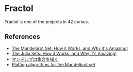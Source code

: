 # Fractol

Fractol is one of the projects in 42 cursus.

## References

- [The Mandelbrot Set: How it Works, and Why it's Amazing!](https://www.youtube.com/watch?v=2JUAojvFpCo)
- [The Julia Sets: How it Works, and Why it's Amazing!](https://www.youtube.com/watch?v=mg4bp7G0D3s)
- [マンデルブロ集合を描く](https://azisava.sakura.ne.jp/mandelbrot/algorithm.html)
- [Plotting algorithms for the Mandelbrot set](https://en.wikipedia.org/wiki/Plotting_algorithms_for_the_Mandelbrot_set)
